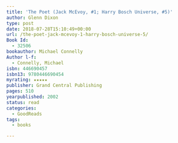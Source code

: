 ```yaml
---
title: 'The Poet (Jack McEvoy, #1; Harry Bosch Universe, #5)'
author: Glenn Dixon
type: post
date: 2018-07-28T15:10:49+00:00
url: /the-poet-jack-mcevoy-1-harry-bosch-universe-5/
Book Id:
  - 32506
bookauthor: Michael Connelly
Author l-f:
  - Connelly, Michael
isbn: 446690457
isbn13: 9780446690454
myrating: ★★★★★
publisher: Grand Central Publishing
pages: 510
yearpublished: 2002
status: read
categories:
  - GoodReads
tags:
  - books

---
```


